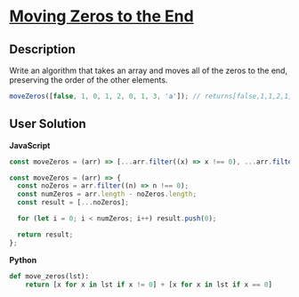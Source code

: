 # [Moving Zeros to the End](https://www.codewars.com/kata/52597aa56021e91c93000cb0)

## Description

Write an algorithm that takes an array and moves all of the zeros to the end, preserving the order of the other elements.

```js
moveZeros([false, 1, 0, 1, 2, 0, 1, 3, 'a']); // returns[false,1,1,2,1,3,"a",0,0]
```

## User Solution

**JavaScript**

```js
const moveZeros = (arr) => [...arr.filter((x) => x !== 0), ...arr.filter((x) => x === 0)];
```

```js
const moveZeros = (arr) => {
  const noZeros = arr.filter((n) => n !== 0);
  const numZeros = arr.length - noZeros.length;
  const result = [...noZeros];

  for (let i = 0; i < numZeros; i++) result.push(0);

  return result;
};
```

**Python**

```py
def move_zeros(lst):
    return [x for x in lst if x != 0] + [x for x in lst if x == 0]
```
